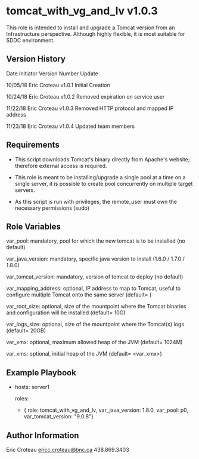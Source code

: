 tomcat_with_vg_and_lv v1.0.3
============================

This role is intended to install and upgrade a Tomcat version from an Infrastructure perspective. Although highly flexible, it is most suitable for SDDC environment.


Version History
---------------

Date        Initiator                           Version Number  Update

10/05/18    Eric Croteau                        v1.0.1          Initial Creation

10/24/18    Eric Croteau                        v1.0.2          Removed expiration on service user

11/22/18    Eric Croteau                        v1.0.3          Removed HTTP protocol and mapped IP address

11/23/18    Eric Croteau                        v1.0.4          Updated team members


Requirements
------------

- This script downloads Tomcat's binary directly from Apache's website; therefore external access is required.

- This role is meant to be installing/upgrade a single pool at a time on a single server, it is possible to create pool concurrently on multiple target servers.

- As this script is run with privileges, the remote_user must own the necessary permissions (sudo)


Role Variables
--------------

var_pool: mandatory, pool for which the new tomcat is to be installed (no default)

var_java_version: mandatory, specific java version to install (1.6.0 / 1.7.0 / 1.8.0)

var_tomcat_version: mandatory, version of tomcat to deploy (no default)

var_mapping_address: optional, IP address to map to Tomcat, useful to configure multiple Tomcat onto the same server (default= <target server IP>)

var_root_size: optional, size of the mountpoint where the Tomcat binaries and configuration will be installed (default= 10G)

var_logs_size: optional, size of the mountpoint where the Tomcat(s) logs (default= 20GB)

var_xmx: optional, maximum allowed heap of the JVM (default= 1024M)

var_xms: optional, initial heap of the JVM (default= <var_xmx>)


Example Playbook
----------------

- hosts: server1

  roles:
    - { role: tomcat_with_vg_and_lv, var_java_version: 1.8.0, var_pool: p0, var_tomcat_version: "9.0.8"}


Author Information
------------------

Eric Croteau
ericc.croteau@bnc.ca
438.869.3403
